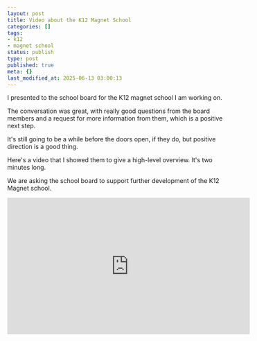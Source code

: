 ```yaml
---
layout: post
title: Video about the K12 Magnet School
categories: []
tags:
- k12
- magnet school
status: publish
type: post
published: true
meta: {}
last_modified_at: 2025-06-13 03:00:13
---
```


I presented to the school board for the K12 magnet school I am working on.

The conversation was great, with really good questions from the board members and a request for more information from them, which is a positive next step.

It's still going to be a while before the doors open, if they do, but positive direction is a good thing.

Here's a video that I showed them to give a high-level overview. It's two minutes long.


We are asking the school board to support further development of the K12 Magnet school.
<iframe width="560" height="315" src="https://www.youtube.com/embed/EF5MG_WQt84?si=j0WjtNdF-GVTssq6" title="YouTube video player" frameborder="0" allow="accelerometer; autoplay; clipboard-write; encrypted-media; gyroscope; picture-in-picture; web-share" referrerpolicy="strict-origin-when-cross-origin" allowfullscreen></iframe>
